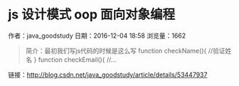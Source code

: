 # js 设计模式 oop 面向对象编程
作者：java_goodstudy
日期：2016-12-04 18:58
浏览量：1662
> 简介：最初我们写js代码的时候是这么写
    function checkName(){
        //验证姓名
    }    function checkEmail(){
        //...

 链接：http://blog.csdn.net/java_goodstudy/article/details/53447937
